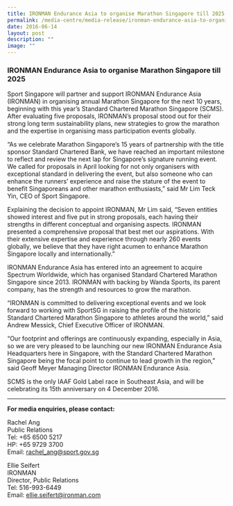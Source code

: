 ```yaml
---
title: IRONMAN Endurance Asia to organise Marathon Singapore till 2025
permalink: /media-centre/media-release/ironman-endurance-asia-to-organise-marathon-singapore-till-2025/
date: 2016-06-14
layout: post
description: ""
image: ""
---
```

### **IRONMAN Endurance Asia to organise Marathon Singapore till 2025**

Sport Singapore will partner and support IRONMAN Endurance Asia (IRONMAN) in organising annual Marathon Singapore for the next 10 years, beginning with this year’s Standard Chartered Marathon Singapore (SCMS). After evaluating five proposals, IRONMAN’s proposal stood out for their strong long term sustainability plans, new strategies to grow the marathon and the expertise in organising mass participation events globally.

“As we celebrate Marathon Singapore’s 15 years of partnership with the title sponsor Standard Chartered Bank, we have reached an important milestone to reflect and review the next lap for Singapore’s signature running event. We called for proposals in April looking for not only organisers with exceptional standard in delivering the event, but also someone who can enhance the runners’ experience and raise the stature of the event to benefit Singaporeans and other marathon enthusiasts,” said Mr Lim Teck Yin, CEO of Sport Singapore.

Explaining the decision to appoint IRONMAN, Mr Lim said, “Seven entities showed interest and five put in strong proposals, each having their strengths in different conceptual and organising aspects. IRONMAN presented a comprehensive proposal that best met our aspirations. With their extensive expertise and experience through nearly 260 events globally, we believe that they have right acumen to enhance Marathon Singapore locally and internationally.”

IRONMAN Endurance Asia has entered into an agreement to acquire Spectrum Worldwide, which has organised Standard Chartered Marathon Singapore since 2013. IRONMAN with backing by Wanda Sports, its parent company, has the strength and resources to grow the marathon.

“IRONMAN is committed to delivering exceptional events and we look forward to working with SportSG in raising the profile of the historic Standard Chartered Marathon Singapore to athletes around the world,” said Andrew Messick, Chief Executive Officer of IRONMAN.

“Our footprint and offerings are continuously expanding, especially in Asia, so we are very pleased to be launching our new IRONMAN Endurance Asia Headquarters here in Singapore, with the Standard Chartered Marathon Singapore being the focal point to continue to lead growth in the region,” said Geoff Meyer Managing Director IRONMAN Endurance Asia.

SCMS is the only IAAF Gold Label race in Southeast Asia, and will be celebrating its 15th anniversary on 4 December 2016.

---

**For media enquiries, please contact:**
<br>

Rachel Ang<br>
Public Relations<br>
Tel: +65 6500 5217<br>
HP: +65 9729 3700<br>
Email: [rachel_ang@sport.gov.sg](rachel_ang@sport.gov.sg)

Ellie Seifert<br>
IRONMAN<br>
Director, Public Relations<br>
Tel: 516-993-6449<br>
Email: [ellie.seifert@ironman.com](ellie.seifert@ironman.com)